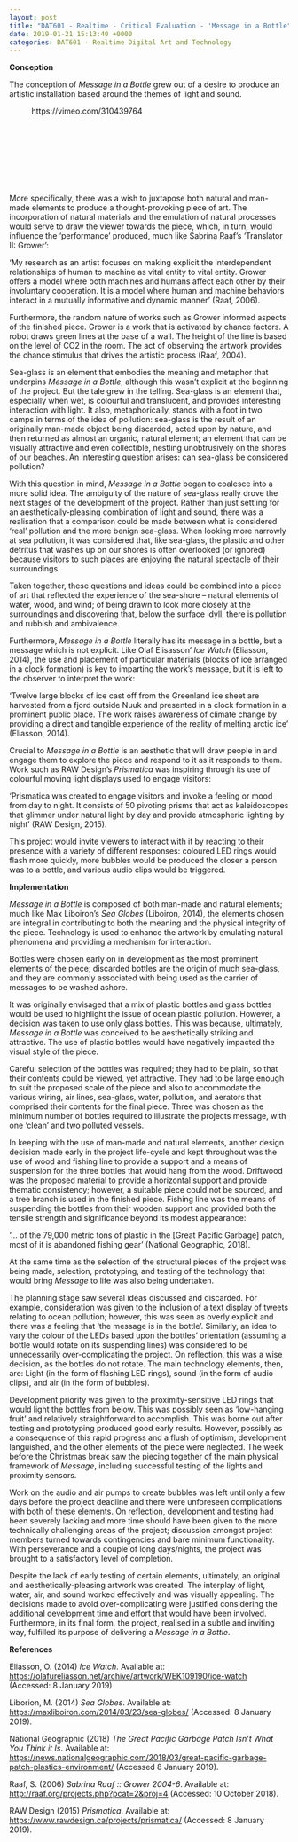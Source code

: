 ```yaml
---
layout: post
title: "DAT601 - Realtime - Critical Evaluation - 'Message in a Bottle"
date: 2019-01-21 15:13:40 +0000
categories: DAT601 - Realtime Digital Art and Technology
---
```


<!-- wp:paragraph -->
<p><strong>Conception</strong></p>
<!-- /wp:paragraph -->

<!-- wp:paragraph -->
<p>The conception of <em>Message in a Bottle</em> grew out of a desire to produce an artistic installation based around the themes of light and sound.</p>
<!-- /wp:paragraph -->

<!-- wp:embed {"url":"https://vimeo.com/310439764","type":"video","providerNameSlug":"vimeo","responsive":true,"className":"wp-embed-aspect-16-9 wp-has-aspect-ratio"} -->
<figure class="wp-block-embed is-type-video is-provider-vimeo wp-block-embed-vimeo wp-embed-aspect-16-9 wp-has-aspect-ratio"><div class="wp-block-embed__wrapper">
https://vimeo.com/310439764
</div></figure>
<!-- /wp:embed -->

<!-- wp:gallery {"linkTo":"media"} -->
<figure class="wp-block-gallery has-nested-images columns-default is-cropped"><!-- wp:image {"id":876,"sizeSlug":"large","linkDestination":"media"} -->
<figure class="wp-block-image size-large"><a href="https://res.cloudinary.com/circleseven/image/upload/dsc0016_45974886634_o.jpg"><img src="https://res.cloudinary.com/circleseven/image/upload/dsc0016_45974886634_o.jpg" alt="" class="wp-image-876"/></a></figure>
<!-- /wp:image -->

<!-- wp:image {"id":877,"sizeSlug":"large","linkDestination":"media"} -->
<figure class="wp-block-image size-large"><a href="https://res.cloudinary.com/circleseven/image/upload/dsc0025_45974886004_o-scaled.jpg"><img src="https://res.cloudinary.com/circleseven/image/upload/dsc0025_45974886004_o-681x1024.jpg" alt="" class="wp-image-877"/></a></figure>
<!-- /wp:image -->

<!-- wp:image {"id":878,"sizeSlug":"large","linkDestination":"media"} -->
<figure class="wp-block-image size-large"><a href="https://res.cloudinary.com/circleseven/image/upload/dsc0019_46699516141_o-scaled.jpg"><img src="https://res.cloudinary.com/circleseven/image/upload/dsc0019_46699516141_o-681x1024.jpg" alt="" class="wp-image-878"/></a></figure>
<!-- /wp:image -->

<!-- wp:image {"id":875,"sizeSlug":"large","linkDestination":"media"} -->
<figure class="wp-block-image size-large"><a href="https://res.cloudinary.com/circleseven/image/upload/dsc0018_45974886594_o.jpg"><img src="https://res.cloudinary.com/circleseven/image/upload/dsc0018_45974886594_o.jpg" alt="" class="wp-image-875"/></a></figure>
<!-- /wp:image -->

<!-- wp:image {"id":874,"sizeSlug":"large","linkDestination":"media"} -->
<figure class="wp-block-image size-large"><a href="https://res.cloudinary.com/circleseven/image/upload/dsc0021_45974886254_o.jpg"><img src="https://res.cloudinary.com/circleseven/image/upload/dsc0021_45974886254_o.jpg" alt="" class="wp-image-874"/></a></figure>
<!-- /wp:image -->

<!-- wp:image {"id":873,"sizeSlug":"large","linkDestination":"media"} -->
<figure class="wp-block-image size-large"><a href="https://res.cloudinary.com/circleseven/image/upload/dsc0024_45974886054_o.jpg"><img src="https://res.cloudinary.com/circleseven/image/upload/dsc0024_45974886054_o.jpg" alt="" class="wp-image-873"/></a></figure>
<!-- /wp:image -->

<!-- wp:image {"id":872,"sizeSlug":"large","linkDestination":"media"} -->
<figure class="wp-block-image size-large"><a href="https://res.cloudinary.com/circleseven/image/upload/dsc0015_46699516531_o-scaled.jpg"><img src="https://res.cloudinary.com/circleseven/image/upload/dsc0015_46699516531_o-681x1024.jpg" alt="" class="wp-image-872"/></a></figure>
<!-- /wp:image -->

<!-- wp:image {"id":871,"sizeSlug":"large","linkDestination":"media"} -->
<figure class="wp-block-image size-large"><a href="https://res.cloudinary.com/circleseven/image/upload/dsc0023_46699515701_o-scaled.jpg"><img src="https://res.cloudinary.com/circleseven/image/upload/dsc0023_46699515701_o-scaled.jpg" alt="" class="wp-image-871"/></a></figure>
<!-- /wp:image -->

<!-- wp:image {"id":870,"sizeSlug":"large","linkDestination":"media"} -->
<figure class="wp-block-image size-large"><a href="https://res.cloudinary.com/circleseven/image/upload/img_0061_45785371755_o-scaled.jpg"><img src="https://res.cloudinary.com/circleseven/image/upload/img_0061_45785371755_o-1024x768.jpg" alt="" class="wp-image-870"/></a></figure>
<!-- /wp:image --></figure>
<!-- /wp:gallery -->

<!-- wp:paragraph -->
<p>More specifically, there was a wish to juxtapose both natural and man-made elements to produce a thought-provoking piece of art. The incorporation of natural materials and the emulation of natural processes would serve to draw the viewer towards the piece, which, in turn, would influence the ‘performance’ produced, much like Sabrina Raaf’s ‘Translator II: Grower’:</p>
<!-- /wp:paragraph -->

<!-- wp:paragraph -->
<p>‘My research as an artist focuses on making explicit the interdependent relationships of human to machine as vital entity to vital entity. Grower offers a model where both machines and humans affect each other by their involuntary cooperation. It is a model where human and machine behaviors interact in a mutually informative and dynamic manner’ (Raaf, 2006).</p>
<!-- /wp:paragraph -->

<!-- wp:paragraph -->
<p>Furthermore, the random nature of works such as Grower informed aspects of the finished piece. Grower is a work that is activated by chance factors. A robot draws green lines at the base of a wall. The height of the line is based on the level of CO2 in the room. The act of observing the artwork provides the chance stimulus that drives the artistic process (Raaf, 2004).</p>
<!-- /wp:paragraph -->

<!-- wp:paragraph -->
<p>Sea-glass is an element that embodies the meaning and metaphor that underpins <em>Message in a Bottle</em>, although this wasn’t explicit at the beginning of the project. But the tale grew in the telling. Sea-glass is an element that, especially when wet, is colourful and translucent, and provides interesting interaction with light. It also, metaphorically, stands with a foot in two camps in terms of the idea of pollution: sea-glass is the result of an originally man-made object being discarded, acted upon by nature, and then returned as almost an organic, natural element; an element that can be visually attractive and even collectible, nestling unobtrusively on the shores of our beaches. An interesting question arises: can sea-glass be considered pollution?</p>
<!-- /wp:paragraph -->

<!-- wp:paragraph -->
<p>With this question in mind, <em>Message in a Bottle</em> began to coalesce into a more solid idea. The ambiguity of the nature of sea-glass really drove the next stages of the development of the project. Rather than just settling for an aesthetically-pleasing combination of light and sound, there was a realisation that a comparison could be made between what is considered ‘real’ pollution and the more benign sea-glass. When looking more narrowly at sea pollution, it was considered that, like sea-glass, the plastic and other detritus that washes up on our shores is often overlooked (or ignored) because visitors to such places are enjoying the natural spectacle of their surroundings.</p>
<!-- /wp:paragraph -->

<!-- wp:paragraph -->
<p>Taken together, these questions and ideas could be combined into a piece of art that reflected the experience of the sea-shore – natural elements of water, wood, and wind; of being drawn to look more closely at the surroundings and discovering that, below the surface idyll, there is pollution and rubbish and ambivalence.</p>
<!-- /wp:paragraph -->

<!-- wp:paragraph -->
<p>Furthermore, <em>Message in a Bottle</em> literally has its message in a bottle, but a message which is not explicit. Like Olaf Elisasson’ <em>Ice Watch</em> (Eliasson, 2014), the use and placement of particular materials (blocks of ice arranged in a clock formation) is key to imparting the work’s message, but it is left to the observer to interpret the work:</p>
<!-- /wp:paragraph -->

<!-- wp:paragraph -->
<p>‘Twelve large blocks of ice cast off from the Greenland ice sheet are harvested from a fjord outside Nuuk and presented in a clock formation in a prominent public place. The work raises awareness of climate change by providing a direct and tangible experience of the reality of melting arctic ice’ (Eliasson, 2014).</p>
<!-- /wp:paragraph -->

<!-- wp:paragraph -->
<p>Crucial to <em>Message in a Bottle</em> is an aesthetic that will draw people in and engage them to explore the piece and respond to it as it responds to them. Work such as RAW Design’s <em>Prismatica</em> was inspiring through its use of colourful moving light displays used to engage visitors:</p>
<!-- /wp:paragraph -->

<!-- wp:paragraph -->
<p>‘Prismatica was created to engage visitors and invoke a feeling or mood from day to night. It consists of 50 pivoting prisms that act as kaleidoscopes that glimmer under natural light by day and provide atmospheric lighting by night’ (RAW Design, 2015).</p>
<!-- /wp:paragraph -->

<!-- wp:paragraph -->
<p>This project would invite viewers to interact with it by reacting to their presence with a variety of different responses: coloured LED rings would flash more quickly, more bubbles would be produced the closer a person was to a bottle, and various audio clips would be triggered.</p>
<!-- /wp:paragraph -->

<!-- wp:paragraph -->
<p><strong>Implementation</strong></p>
<!-- /wp:paragraph -->

<!-- wp:paragraph -->
<p><em>Message in a Bottle</em> is composed of both man-made and natural elements; much like Max Liboiron’s <em>Sea Globes</em> (Liboiron, 2014), the elements chosen are integral in contributing to both the meaning and the physical integrity of the piece. Technology is used to enhance the artwork by emulating natural phenomena and providing a mechanism for interaction.</p>
<!-- /wp:paragraph -->

<!-- wp:paragraph -->
<p>Bottles were chosen early on in development as the most prominent elements of the piece; discarded bottles are the origin of much sea-glass, and they are commonly associated with being used as the carrier of messages to be washed ashore.</p>
<!-- /wp:paragraph -->

<!-- wp:paragraph -->
<p>It was originally envisaged that a mix of plastic bottles and glass bottles would be used to highlight the issue of ocean plastic pollution. However, a decision was taken to use only glass bottles. This was because, ultimately, <em>Message in a Bottle</em> was conceived to be aesthetically striking and attractive. The use of plastic bottles would have negatively impacted the visual style of the piece.</p>
<!-- /wp:paragraph -->

<!-- wp:paragraph -->
<p>Careful selection of the bottles was required; they had to be plain, so that their contents could be viewed, yet attractive. They had to be large enough to suit the proposed scale of the piece and also to accommodate the various wiring, air lines, sea-glass, water, pollution, and aerators that comprised their contents for the final piece. Three was chosen as the minimum number of bottles required to illustrate the projects message, with one ‘clean’ and two polluted vessels.</p>
<!-- /wp:paragraph -->

<!-- wp:paragraph -->
<p>In keeping with the use of man-made and natural elements, another design decision made early in the project life-cycle and kept throughout was the use of wood and fishing line to provide a support and a means of suspension for the three bottles that would hang from the wood. Driftwood was the proposed material to provide a horizontal support and provide thematic consistency; however, a suitable piece could not be sourced, and a tree branch is used in the finished piece. Fishing line was the means of suspending the bottles from their wooden support and provided both the tensile strength and significance beyond its modest appearance:</p>
<!-- /wp:paragraph -->

<!-- wp:paragraph -->
<p>‘… of the 79,000 metric tons of plastic in the [Great Pacific Garbage] patch, most of it is abandoned fishing gear’ (National Geographic, 2018).</p>
<!-- /wp:paragraph -->

<!-- wp:paragraph -->
<p>At the same time as the selection of the structural pieces of the project was being made, selection, prototyping, and testing of the technology that would bring <em>Message</em> to life was also being undertaken.</p>
<!-- /wp:paragraph -->

<!-- wp:paragraph -->
<p>The planning stage saw several ideas discussed and discarded. For example, consideration was given to the inclusion of a text display of tweets relating to ocean pollution; however, this was seen as overly explicit and there was a feeling that ‘the message is in the bottle’. Similarly, an idea to vary the colour of the LEDs based upon the bottles’ orientation (assuming a bottle would rotate on its suspending lines) was considered to be unnecessarily over-complicating the project. On reflection, this was a wise decision, as the bottles do not rotate. The main technology elements, then, are: Light (in the form of flashing LED rings), sound (in the form of audio clips), and air (in the form of bubbles).</p>
<!-- /wp:paragraph -->

<!-- wp:paragraph -->
<p>Development priority was given to the proximity-sensitive LED rings that would light the bottles from below. This was possibly seen as ‘low-hanging fruit’ and relatively straightforward to accomplish. This was borne out after testing and prototyping produced good early results. However, possibly as a consequence of this rapid progress and a flush of optimism, development languished, and the other elements of the piece were neglected. The week before the Christmas break saw the piecing together of the main physical framework of <em>Message</em>, including successful testing of the lights and proximity sensors.</p>
<!-- /wp:paragraph -->

<!-- wp:paragraph -->
<p>Work on the audio and air pumps to create bubbles was left until only a few days before the project deadline and there were unforeseen complications with both of these elements. On reflection, development and testing had been severely lacking and more time should have been given to the more technically challenging areas of the project; discussion amongst project members turned towards contingencies and bare minimum functionality. With perseverance and a couple of long days/nights, the project was brought to a satisfactory level of completion.</p>
<!-- /wp:paragraph -->

<!-- wp:paragraph -->
<p>Despite the lack of early testing of certain elements, ultimately, an original and aesthetically-pleasing artwork was created. The interplay of light, water, air, and sound worked effectively and was visually appealing. The decisions made to avoid over-complicating were justified considering the additional development time and effort that would have been involved. Furthermore, in its final form, the project, realised in a subtle and inviting way, fulfilled its purpose of delivering a <em>Message in a Bottle</em>.</p>
<!-- /wp:paragraph -->

<!-- wp:paragraph -->
<p><strong>References</strong></p>
<!-- /wp:paragraph -->

<!-- wp:paragraph -->
<p>Eliasson, O. (2014) <em>Ice Watch</em>. Available at: <a href="https://olafureliasson.net/archive/artwork/WEK109190/ice-watch">https://olafureliasson.net/archive/artwork/WEK109190/ice-watch</a> (Accessed: 8 January 2019)</p>
<!-- /wp:paragraph -->

<!-- wp:paragraph -->
<p>Liborion, M. (2014) <em>Sea Globes</em>. Available at: <a href="https://maxliboiron.com/2014/03/23/sea-globes/">https://maxliboiron.com/2014/03/23/sea-globes/</a> (Accessed: 8 January 2019).</p>
<!-- /wp:paragraph -->

<!-- wp:paragraph -->
<p>National Geographic (2018) <em>The Great Pacific Garbage Patch Isn’t What You Think it Is</em>. Available at: <a href="https://news.nationalgeographic.com/2018/03/great-pacific-garbage-patch-plastics-environment/">https://news.nationalgeographic.com/2018/03/great-pacific-garbage-patch-plastics-environment/</a> (Accessed 8 January 2019).</p>
<!-- /wp:paragraph -->

<!-- wp:paragraph -->
<p>Raaf, S. (2006) <em>Sabrina Raaf :: Grower 2004-6</em>. Available at: <a href="http://raaf.org/projects.php?pcat=2&amp;proj=4">http://raaf.org/projects.php?pcat=2&amp;proj=4</a> (Accessed: 10 October 2018).</p>
<!-- /wp:paragraph -->

<!-- wp:paragraph -->
<p>RAW Design (2015) <em>Prismatica</em>. Available at: <a href="https://www.rawdesign.ca/projects/prismatica/">https://www.rawdesign.ca/projects/prismatica/</a> (Accessed: 8 January 2019).</p>
<!-- /wp:paragraph -->